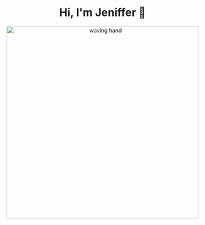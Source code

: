 <h1 align="center">Hi, I'm Jeniffer 👋</h1>
<p align="center">
  <img src="https://i.giphy.com/media/v1.Y2lkPTc5MGI3NjExbmZna2gxNmtyYXE3YWxxaHBwMmpxdmxxdjVxdWU4dzJ6djFuN2FqeSZlcD12MV9pbnRlcm5hbF9naWZfYnlfaWQmY3Q9Zw/L1R1tvI9svkIWwpVYr/giphy.gif" alt="waving hand" width="500"/>
</p>
